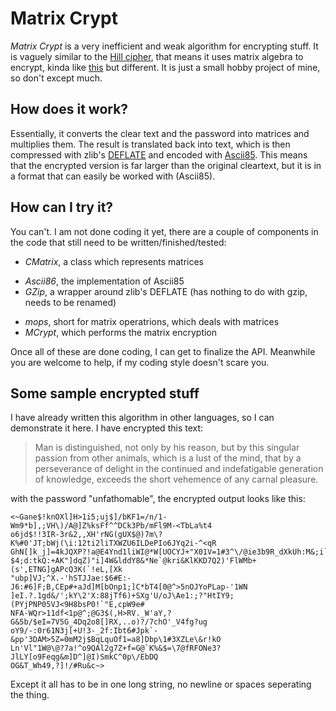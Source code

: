 Matrix Crypt
============

*Matrix Crypt* is a very inefficient and weak algorithm for encrypting stuff. It is vaguely similar to the [Hill cipher](http://en.wikipedia.org/wiki/Hill_cipher), that means it uses matrix algebra to encrypt, kinda like [this](http://aix1.uottawa.ca/~jkhoury/cryptography.htm) but different. It is just a small hobby project of mine, so don't except much. 

How does it work?
-----------------

Essentially, it converts the clear text and the password into matrices and multiplies them. The result is translated back into text, which is then compressed with zlib's [DEFLATE](http://en.wikipedia.org/wiki/DEFLATE) and encoded with [Ascii85](http://en.wikipedia.org/wiki/Ascii85). This means that the encrypted version is far larger than the original cleartext, but it is in a format that can easily be worked with (Ascii85). 

How can I try it?
-----------------

You can't. I am not done coding it yet, there are a couple of components in the code that still need to be written/finished/tested:

-   *CMatrix*, a class which represents matrices
+   *Ascii86*, the implementation of Ascii85
+   *GZip*, a wrapper around zlib's DEFLATE (has nothing to do with gzip, needs to be renamed)
-   *mops*, short for matrix operatrions, which deals with matrices
-   *MCrypt*, which performs the matrix encryption

Once all of these are done coding, I can get to finalize the API. Meanwhile you are welcome to help, if my coding style doesn't scare you. 

Some sample encrypted stuff
---------------------------

I have already written this algorithm in other languages, so I can demonstrate it here. I have encrypted this text:

> Man is distinguished, not only by his reason, but by this singular passion from other animals, which is a lust of the mind, that by a perseverance of delight in the continued and indefatigable generation of knowledge, exceeds the short vehemence of any carnal pleasure.

with the password "unfathomable", the encrypted output looks like this:

    <~Gane$!knOXl]H>1i5;uj$]/bKF1=/n/1-Wm9*b],;VH\)/A@]Z%ksFf^^DCk3Pb/mFl9M-<TbLa%t4
    o6jd$!!3IR-3r&2,,XH'rNG(gUX$@)7m\?K%#0'JT;bWj(\i:12ti2liTXWZU6ILDePIo6JYq2i-^<qR
    GhN[]k_j]=4kJQXP?!a@E4Ynd1liWI@*W[UOCYJ+"X01V=1#3^\/@ie3b9R_dXkUh:M&;i`+qN;'0oPh
    $4;d:tkQ:+AK"]dqZ)"i]4W&lddY8&*Ne`@kri&KlKKD7Q2)'FlWMb+(s',ETNG]gAPcQ3K(`!eL,[Xk
    "ubp]VJ;^X.-'hSTJJae:$6#E:-J6:#6]F;B,CEp#+aJd]M[bOnp1;]C*bT4[0@^>5nOJYoPLap-'1WN
    ]eI.?.1gd&/';kY\2'X:88jTf6)+SXg'U/oJ\Ae1:;?"HtIY9;(PYjPNP05VJ<9H8bsP0!`"E,cpW9e#
    NFA-WQr>11df<1p@^;@G3$(,H>RV._W'aY,?G&5b/$eI=7V5G_4Dq2o8[]RX,..o)?/7chO'_V4fg?ug
    oY9/-:0r61N3j[+U!3-_2f:Ibt6#Jpk`-&pp'3DAM>5Z=0mM2j$BqLquOf1=a8]Dbp\1#3XZLe\&r!kO
    Ln'Vl"1W@\@?7a!^o9QAl2g7Z+f=G@`K%&$=\7@fRFONe3?JlLY[o9Feqg&m]D^]@I)SmkC^0p\/EbDQ
    OG&T_Wh49,?]!/#Ru&c~>

Except it all has to be in one long string, no newline or spaces seperating the thing. 
